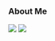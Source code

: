 ### About Me
<img src="http://qmpy.org/badges/build_passing.svg"> <img src="https://img.shields.io/github/followers/kenokrieger?style=social">
<!--
**kenokrieger/kenokrieger** is a ✨ _special_ ✨ repository because its `README.md` (this file) appears on your GitHub profile.

Here are some ideas to get you started:

- 🔭 I’m currently working on ...
- 🌱 I’m currently learning ...
- 👯 I’m looking to collaborate on ...
- 🤔 I’m looking for help with ...
- 💬 Ask me about ...
- 📫 How to reach me: ...
- 😄 Pronouns: ...
- ⚡ Fun fact: ...
-->
